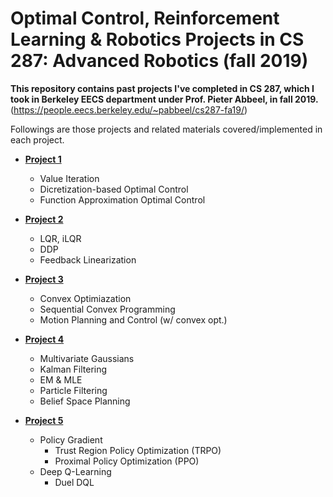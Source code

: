 # Optimal Control, Reinforcement Learning & Robotics Projects in CS 287: Advanced Robotics (fall 2019)

**This repository contains past projects I've completed in CS 287, which I took in Berkeley EECS department under Prof. Pieter Abbeel, in fall 2019.**
(https://people.eecs.berkeley.edu/~pabbeel/cs287-fa19/)

Followings are those projects and related materials covered/implemented in each project.

- [**Project 1**](/cs287hw1)
  - Value Iteration
  - Dicretization-based Optimal Control
  - Function Approximation Optimal Control

- [**Project 2**](/cs287hw2)
  - LQR, iLQR
  - DDP
  - Feedback Linearization

- [**Project 3**](/cs287hw3)
  - Convex Optimiazation
  - Sequential Convex Programming
  - Motion Planning and Control (w/ convex opt.)
  
- [**Project 4**](/cs287hw4)
  - Multivariate Gaussians
  - Kalman Filtering
  - EM & MLE
  - Particle Filtering
  - Belief Space Planning
  
- [**Project 5**](/cs287hw5)
  - Policy Gradient
    - Trust Region Policy Optimization (TRPO)
    - Proximal Policy Optimization (PPO)
  - Deep Q-Learning
    - Duel DQL
